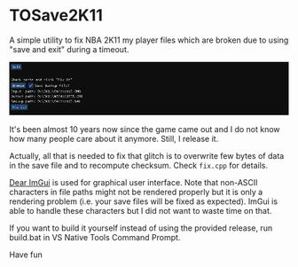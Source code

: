 # TOSave2K11
A simple utility to fix NBA 2K11 my player files which are broken due to using "save and exit" during a timeout.

![Screenshot](screenshot.png)

It's been almost 10 years now since the game came out and I do not know how many people care about it anymore. Still, I release it.

Actually, all that is needed to fix that glitch is to overwrite few bytes of data in the save file and to recompute checksum. Check `fix.cpp` for details.

[Dear ImGui](https://github.com/ocornut/imgui) is used for graphical user interface. Note that non-ASCII characters in file paths might not be rendered properly but it is only a rendering problem (i.e. your save files will be fixed as expected). ImGui is able to handle these characters but I did not want to waste time on that.

If you want to build it yourself instead of using the provided release, run build.bat in VS Native Tools Command Prompt.

Have fun
